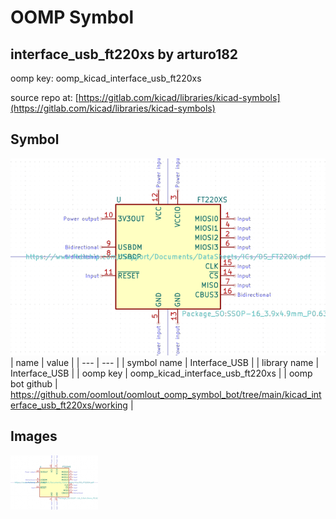 # OOMP Symbol  
## interface_usb_ft220xs  by arturo182  
  
oomp key: oomp_kicad_interface_usb_ft220xs  
  
source repo at: [https://gitlab.com/kicad/libraries/kicad-symbols](https://gitlab.com/kicad/libraries/kicad-symbols)  
## Symbol  
  
[![working.png](working_600.png)](working.png)  
| name | value | 
| --- | --- | 
| symbol name | Interface_USB | 
| library name | Interface_USB | 
| oomp key | oomp_kicad_interface_usb_ft220xs | 
| oomp bot github | https://github.com/oomlout/oomlout_oomp_symbol_bot/tree/main/kicad_interface_usb_ft220xs/working | 
## Images  
  
[![working.png](working_140.png)](working.png)  
